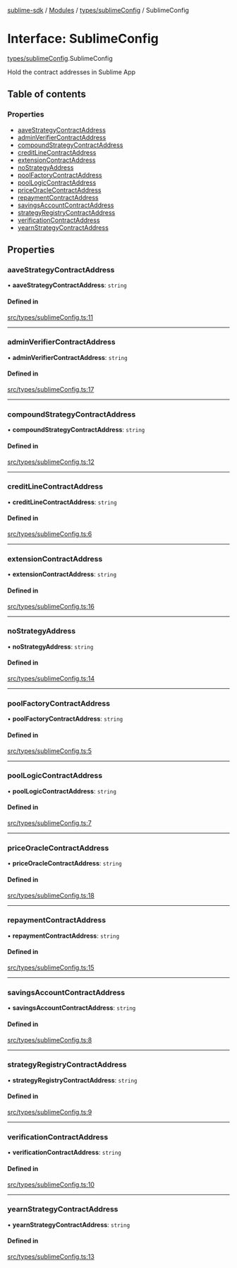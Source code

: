 [sublime-sdk](../README.md) / [Modules](../modules.md) / [types/sublimeConfig](../modules/types_sublimeConfig.md) / SublimeConfig

# Interface: SublimeConfig

[types/sublimeConfig](../modules/types_sublimeConfig.md).SublimeConfig

Hold the contract addresses in Sublime App

## Table of contents

### Properties

- [aaveStrategyContractAddress](types_sublimeConfig.SublimeConfig.md#aavestrategycontractaddress)
- [adminVerifierContractAddress](types_sublimeConfig.SublimeConfig.md#adminverifiercontractaddress)
- [compoundStrategyContractAddress](types_sublimeConfig.SublimeConfig.md#compoundstrategycontractaddress)
- [creditLineContractAddress](types_sublimeConfig.SublimeConfig.md#creditlinecontractaddress)
- [extensionContractAddress](types_sublimeConfig.SublimeConfig.md#extensioncontractaddress)
- [noStrategyAddress](types_sublimeConfig.SublimeConfig.md#nostrategyaddress)
- [poolFactoryContractAddress](types_sublimeConfig.SublimeConfig.md#poolfactorycontractaddress)
- [poolLogicContractAddress](types_sublimeConfig.SublimeConfig.md#poollogiccontractaddress)
- [priceOracleContractAddress](types_sublimeConfig.SublimeConfig.md#priceoraclecontractaddress)
- [repaymentContractAddress](types_sublimeConfig.SublimeConfig.md#repaymentcontractaddress)
- [savingsAccountContractAddress](types_sublimeConfig.SublimeConfig.md#savingsaccountcontractaddress)
- [strategyRegistryContractAddress](types_sublimeConfig.SublimeConfig.md#strategyregistrycontractaddress)
- [verificationContractAddress](types_sublimeConfig.SublimeConfig.md#verificationcontractaddress)
- [yearnStrategyContractAddress](types_sublimeConfig.SublimeConfig.md#yearnstrategycontractaddress)

## Properties

### aaveStrategyContractAddress

• **aaveStrategyContractAddress**: `string`

#### Defined in

[src/types/sublimeConfig.ts:11](https://github.com/sublime-finance/sublime-sdk/blob/a849f6d/src/types/sublimeConfig.ts#L11)

___

### adminVerifierContractAddress

• **adminVerifierContractAddress**: `string`

#### Defined in

[src/types/sublimeConfig.ts:17](https://github.com/sublime-finance/sublime-sdk/blob/a849f6d/src/types/sublimeConfig.ts#L17)

___

### compoundStrategyContractAddress

• **compoundStrategyContractAddress**: `string`

#### Defined in

[src/types/sublimeConfig.ts:12](https://github.com/sublime-finance/sublime-sdk/blob/a849f6d/src/types/sublimeConfig.ts#L12)

___

### creditLineContractAddress

• **creditLineContractAddress**: `string`

#### Defined in

[src/types/sublimeConfig.ts:6](https://github.com/sublime-finance/sublime-sdk/blob/a849f6d/src/types/sublimeConfig.ts#L6)

___

### extensionContractAddress

• **extensionContractAddress**: `string`

#### Defined in

[src/types/sublimeConfig.ts:16](https://github.com/sublime-finance/sublime-sdk/blob/a849f6d/src/types/sublimeConfig.ts#L16)

___

### noStrategyAddress

• **noStrategyAddress**: `string`

#### Defined in

[src/types/sublimeConfig.ts:14](https://github.com/sublime-finance/sublime-sdk/blob/a849f6d/src/types/sublimeConfig.ts#L14)

___

### poolFactoryContractAddress

• **poolFactoryContractAddress**: `string`

#### Defined in

[src/types/sublimeConfig.ts:5](https://github.com/sublime-finance/sublime-sdk/blob/a849f6d/src/types/sublimeConfig.ts#L5)

___

### poolLogicContractAddress

• **poolLogicContractAddress**: `string`

#### Defined in

[src/types/sublimeConfig.ts:7](https://github.com/sublime-finance/sublime-sdk/blob/a849f6d/src/types/sublimeConfig.ts#L7)

___

### priceOracleContractAddress

• **priceOracleContractAddress**: `string`

#### Defined in

[src/types/sublimeConfig.ts:18](https://github.com/sublime-finance/sublime-sdk/blob/a849f6d/src/types/sublimeConfig.ts#L18)

___

### repaymentContractAddress

• **repaymentContractAddress**: `string`

#### Defined in

[src/types/sublimeConfig.ts:15](https://github.com/sublime-finance/sublime-sdk/blob/a849f6d/src/types/sublimeConfig.ts#L15)

___

### savingsAccountContractAddress

• **savingsAccountContractAddress**: `string`

#### Defined in

[src/types/sublimeConfig.ts:8](https://github.com/sublime-finance/sublime-sdk/blob/a849f6d/src/types/sublimeConfig.ts#L8)

___

### strategyRegistryContractAddress

• **strategyRegistryContractAddress**: `string`

#### Defined in

[src/types/sublimeConfig.ts:9](https://github.com/sublime-finance/sublime-sdk/blob/a849f6d/src/types/sublimeConfig.ts#L9)

___

### verificationContractAddress

• **verificationContractAddress**: `string`

#### Defined in

[src/types/sublimeConfig.ts:10](https://github.com/sublime-finance/sublime-sdk/blob/a849f6d/src/types/sublimeConfig.ts#L10)

___

### yearnStrategyContractAddress

• **yearnStrategyContractAddress**: `string`

#### Defined in

[src/types/sublimeConfig.ts:13](https://github.com/sublime-finance/sublime-sdk/blob/a849f6d/src/types/sublimeConfig.ts#L13)
